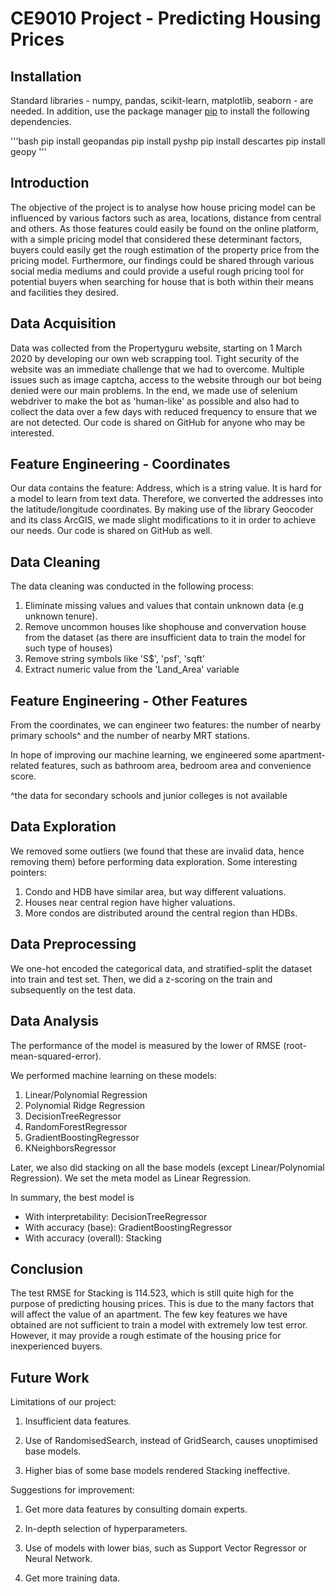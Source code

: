 # CE9010 Project - Predicting Housing Prices

## Installation
Standard libraries - numpy, pandas, scikit-learn, matplotlib, seaborn - are needed. In addition, use the package manager [pip](https://pip.pypa.io/en/stable/) to install the following dependencies.

'''bash
pip install geopandas
pip install pyshp
pip install descartes
pip install geopy
'''

## Introduction
The objective of the project is to analyse how house pricing model can be influenced by various factors such as area, locations, distance from central and others. As those features could easily be found on the online platform, with a simple pricing model that considered these determinant factors, buyers could easily get the rough estimation of the property price from the pricing model. Furthermore, our findings could be shared through various social media mediums and could provide a useful rough pricing tool for potential buyers when searching for house that is both within their means and facilities they desired. 

## Data Acquisition
<p>Data was collected from the Propertyguru website, starting on 1 March 2020 by developing our own web scrapping tool. Tight security of the website was an immediate challenge that we had to overcome. Multiple issues such as image captcha, access to the website through our bot being denied were our main problems. In the end, we made use of selenium webdriver to make the bot as 'human-like' as possible and also had to collect the data over a few days with reduced frequency to ensure that we are not detected. Our code is shared on GitHub for anyone who may be interested.</p>

## Feature Engineering - Coordinates
<p>Our data contains the feature: Address, which is a string value. It is hard for a model to learn from text data. Therefore, we converted the addresses into the latitude/longitude coordinates. By making use of the library Geocoder and its class ArcGIS, we made slight modifications to it in order to achieve our needs. Our code is shared on GitHub as well. </p>

## Data Cleaning
The data cleaning was conducted in the following process: 
1. Eliminate missing values and values that contain unknown data (e.g unknown tenure). 
2. Remove uncommon houses like shophouse and convervation house from the dataset (as there are insufficient data to train the model for such type of houses)
3. Remove string symbols like 'S$', 'psf', 'sqft' 
4. Extract numeric value from the 'Land_Area' variable 

## Feature Engineering - Other Features
From the coordinates, we can engineer two features: the number of nearby primary schools^ and the number of nearby MRT stations.

In hope of improving our machine learning, we engineered some apartment-related features, such as bathroom area, bedroom area and convenience score.


^the data for secondary schools and junior colleges is not available

## Data Exploration
We removed some outliers (we found that these are invalid data, hence removing them) before performing data exploration.
Some interesting pointers:
1. Condo and HDB have similar area, but way different valuations.
2. Houses near central region have higher valuations.
3. More condos are distributed around the central region than HDBs.


## Data Preprocessing
We one-hot encoded the categorical data, and stratified-split the dataset into train and test set. Then, we did a z-scoring on the train and subsequently on the test data.

## Data Analysis
The performance of the model is measured by the lower of RMSE (root-mean-squared-error).

We performed machine learning on these models:
1. Linear/Polynomial Regression
2. Polynomial Ridge Regression
3. DecisionTreeRegressor
4. RandomForestRegressor
5. GradientBoostingRegressor
6. KNeighborsRegressor

Later, we also did stacking on all the base models (except Linear/Polynomial Regression). We set the meta model as Linear Regression.

In summary, the best model is
- With interpretability: DecisionTreeRegressor
- With accuracy (base): GradientBoostingRegressor
- With accuracy (overall): Stacking

## Conclusion
The test RMSE for Stacking is 114.523, which is still quite high for the purpose of predicting housing prices. This is due to the many factors that will affect the value of an apartment. The few key features we have obtained are not sufficient to train a model with extremely low test error. However, it may provide a rough estimate of the housing price for inexperienced buyers. 

## Future Work
Limitations of our project:
1. Insufficient data features.

2. Use of RandomisedSearch, instead of GridSearch, causes unoptimised base models.

3. Higher bias of some base models rendered Stacking ineffective.


Suggestions for improvement:
1. Get more data features by consulting domain experts.

2. In-depth selection of hyperparameters.

3. Use of models with lower bias, such as Support Vector Regressor or Neural Network.

4. Get more training data.